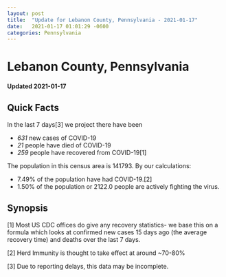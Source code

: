 ```yaml
---
layout: post
title:  "Update for Lebanon County, Pennsylvania - 2021-01-17"
date:   2021-01-17 01:01:29 -0600
categories: Pennsylvania
---
```


# Lebanon County, Pennsylvania
#### Updated 2021-01-17

## Quick Facts

In the last 7 days[3] we project there have been
- *631* new cases of COVID-19
- *21* people have died of COVID-19
- *259* people have recovered from COVID-19[1]

The population in this census area is 141793. By our calculations:
- 7.49% of the population have had COVID-19.[2]
- 1.50% of the population or 2122.0 people are actively fighting the virus.

## Synopsis




[1] Most US CDC offices do give any recovery statistics- we base this on a formula which looks at confirmed new cases
15 days ago (the average recovery time) and deaths over the last 7 days.

[2] Herd Immunity is thought to take effect at around ~70-80%

[3] Due to reporting delays, this data may be incomplete.
 
    